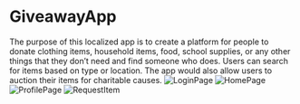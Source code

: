 # GiveawayApp
The purpose of this localized app is to create a platform for people to donate clothing items, household items, food, school supplies, or any other things that they don’t need and find someone who does. Users can search for items based on type or location. The app would also allow users to auction their items for charitable causes.
![LoginPage](https://user-images.githubusercontent.com/42355971/163455203-a2550c76-fbc0-4860-a7a8-de929e44fc6c.PNG)
![HomePage](https://user-images.githubusercontent.com/42355971/163455391-8fc30507-9b1c-4cc6-af6d-8820434d19ed.PNG)
![ProfilePage](https://user-images.githubusercontent.com/42355971/163455574-e7008fc5-eade-4df3-8449-54bfbc234b97.PNG)
![RequestItem](https://user-images.githubusercontent.com/42355971/163455644-315714e5-fa02-44d4-983d-3cf50f193f39.PNG)

